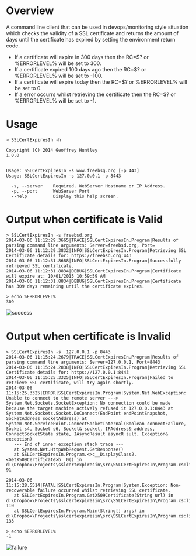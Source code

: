 # Overview
A command line client that can be used in devops/monitoring style situation
which checks the validity of a SSL certificate and returns the amount of
days until the certificate has expired by setting the environment return code.

* If a certificate will expire in 300 days then the RC=$? or %ERRORLEVEL% will be set to 300.
* If a certificate expired 100 days ago then the RC=$? or %ERRORLEVEL% will be set to -100.
* If a certificate will expire today then the RC=$? or %ERRORLEVEL% will be set to 0.
* If a error occurrs whilst retrieving the certificate then the RC=$? or %ERRORLEVEL% will be set to -1.


# Usage

    > SSLCertExpiresIn -h
    
    Copyright (C) 2014 Geoffrey Huntley
    1.0.0


    Usage: SSLCertExpiresIn -s www.freebsg.org [-p 443]
    Usage: SSLCertExpiresIn -s 127.0.0.1 -p 8443

      -s, --server    Required. WebServer Hostname or IP Address.
      -p, --port      WebServer Port
      --help          Display this help screen.

# Output when certificate is Valid

    > SSLCertExpiresIn -s freebsd.org
    2014-03-06 11:12:29.3665|TRACE|SSLCertExpiresIn.Program|Results of parsing command line arguments: Server=freebsd.org, Port=
    2014-03-06 11:12:29.3832|INFO|SSLCertExpiresIn.Program|Retrieving SSL Certificate details for: https://freebsd.org:443
    2014-03-06 11:12:31.8688|INFO|SSLCertExpiresIn.Program|Successfully retrieved SSL certificate.
    2014-03-06 11:12:31.8834|DEBUG|SSLCertExpiresIn.Program|Certificate will expire at: 10/01/2015 10:59:59 AM
    2014-03-06 11:12:31.8834|DEBUG|SSLCertExpiresIn.Program|Certificate has 309 days remaining until the certificate expires.

    > echo %ERRORLEVEL%
    309

![success](https://raw.github.com/ghuntley/sslcertexpiresin/master/assets/sslexpiresin-success.png)


# Output when certificate is Invalid

    > SSLCertExpiresIn -s  127.0.0.1 -p 8443
    2014-03-06 11:15:24.2679|TRACE|SSLCertExpiresIn.Program|Results of parsing command line arguments: Server=127.0.0.1, Port=8443
    2014-03-06 11:15:24.2838|INFO|SSLCertExpiresIn.Program|Retrieving SSL Certificate details for: https://127.0.0.1:8443
    2014-03-06 11:15:25.3325|INFO|SSLCertExpiresIn.Program|Failed to retrieve SSL certificate, will try again shortly.
    2014-03-06 11:15:25.3325|ERROR|SSLCertExpiresIn.Program|System.Net.WebException: Unable to connect to the remote server ---> System.Net.Sockets.SocketException: No connection could be made because the target machine actively refused it 127.0.0.1:8443 at System.Net.Sockets.Socket.DoConnect(EndPoint endPointSnapshot, SocketAddress socketAddress) at System.Net.ServicePoint.ConnectSocketInternal(Boolean connectFailure, Socket s4, Socket s6, Socket& socket, IPAddress& address, ConnectSocketState state, IAsyncResult asyncR sult, Exception& exception)
       --- End of inner exception stack trace ---
       at System.Net.HttpWebRequest.GetResponse()
       at SSLCertExpiresIn.Program.<>c__DisplayClass2.<GetX509Certificate>b__0() in d:\Dropbox\Projects\sslcertexpiresin\src\SSLCertExpiresIn\Program.cs:line 91

    2014-03-06 11:15:28.5514|FATAL|SSLCertExpiresIn.Program|System.Exception: Non-recoverable failure occurred whilst retrieving SSL certificate.
       at SSLCertExpiresIn.Program.GetX509Certificate(String url) in d:\Dropbox\Projects\sslcertexpiresin\src\SSLCertExpiresIn\Program.cs:line 110
       at SSLCertExpiresIn.Program.Main(String[] args) in d:\Dropbox\Projects\sslcertexpiresin\src\SSLCertExpiresIn\Program.cs:line 133
       
    > echo %ERRORLEVEL%
    -1

![failure](https://raw.github.com/ghuntley/sslcertexpiresin/master/assets/sslexpiresin-failure.png)

